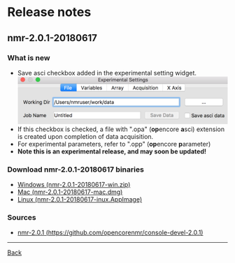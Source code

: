 # Release notes

## nmr-2.0.1-20180617
### What is new
- Save asci checkbox added in the experimental setting widget.  
![Save Asci](saveAsci.png)
- If this checkbox is checked, a file with ".opa" (**op**encore **a**sci) extension is created upon completion of data acquisition.
- For experimental parameters, refer to ".opp" (**op**encore **p**arameter)
- **Note this is an experimental release, and may soon be updated!**

### Download nmr-2.0.1-20180617 binaries
- [Windows (nmr-2.0.1-20180617-win.zip)](nmr-2.0.1-20180617-win.zip)
- [Mac (nmr-2.0.1-20180617-mac.dmg)](nmr-2.0.1-20180617-mac.dmg)
- [Linux (nmr-2.0.1-20180617-inux.AppImage)](nmr-2.0.1-20180617-inux.AppImage)

### Sources
- [nmr-2.0.1 (https://github.com/opencorenmr/console-devel-2.0.1)](https://github.com/opencorenmr/console-devel-2.0.1)

- - -

[Back](../index.md)
